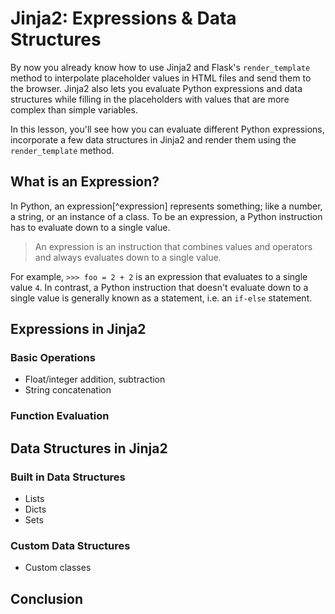 # Jinja2: Expressions & Data Structures

By now you already know how to use Jinja2 and Flask's `render_template` method to interpolate placeholder values in HTML files and send them to the browser. Jinja2 also lets you evaluate Python expressions and data structures while filling in the placeholders with values that are more complex than simple variables.

In this lesson, you'll see how you can evaluate different Python expressions, incorporate a few data structures in Jinja2 and render them using the `render_template` method.

## What is an Expression?

In Python, an expression[^expression] represents something; like a number, a string, or an instance of a class. To be an expression, a Python instruction has to evaluate down to a single value.

> An expression is an instruction that combines values and operators and always evaluates down to a single value.

For example, `>>> foo = 2 + 2` is an expression that evaluates to a single value `4`. In contrast, a Python instruction that doesn't evaluate down to a single value is generally known as a statement, i.e. an `if-else` statement.

## Expressions in Jinja2

### Basic Operations

* Float/integer addition, subtraction
* String concatenation

### Function Evaluation

## Data Structures in Jinja2

### Built in Data Structures

* Lists
* Dicts
* Sets

### Custom Data Structures

* Custom classes

## Conclusion


[^expressions]: [What is an expression in Python?](https://stackoverflow.com/a/30114220/8963300)
